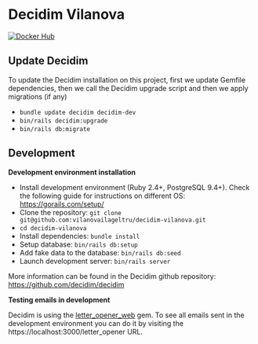 # Decidim Vilanova

[![Docker Hub](https://img.shields.io/docker/cloud/build/vilanovailageltru/decidim-vilanova.svg)](https://hub.docker.com/repository/docker/vilanovailageltru/decidim-vilanova)

## Update Decidim

To update the Decidim installation on this project, first we update Gemfile dependencies, then we call the Decidim upgrade script and then we apply migrations (if any)

- `bundle update decidim decidim-dev`
- `bin/rails decidim:upgrade`
- `bin/rails db:migrate`

## Development

**Development environment installation**

- Install development environment (Ruby 2.4+, PostgreSQL 9.4+). Check the following guide for instructions on different OS: https://gorails.com/setup/
- Clone the repository: `git clone git@github.com:vilanovailageltru/decidim-vilanova.git`
- `cd decidim-vilanova`
- Install dependencies: `bundle install`
- Setup database: `bin/rails db:setup`
- Add fake data to the database: `bin/rails db:seed`
- Launch development server: `bin/rails server`

More information can be found in the Decidim github repository: https://github.com/decidim/decidim


**Testing emails in development**

Decidim is using the [letter_opener_web](https://github.com/fgrehm/letter_opener_web) gem. To see all emails sent in the development environment you can do it by visiting the https://localhost:3000/letter_opener URL.
